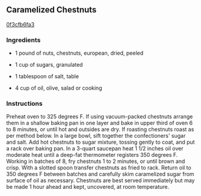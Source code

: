 ## Caramelized Chestnuts

[0f3cfb6fa3](http://www.foodnetwork.com/recipes/caramelized-chestnuts-recipe.html)

### Ingredients

 - 1 pound of nuts, chestnuts, european, dried, peeled

 - 1 cup of sugars, granulated

 - 1 tablespoon of salt, table

 - 4 cup of oil, olive, salad or cooking

### Instructions

Preheat oven to 325 degrees F. If using vacuum-packed chestnuts arrange them in a shallow baking pan in one layer and bake in upper third of oven 6 to 8 minutes, or until hot and outsides are dry. If roasting chestnuts roast as per method below. In a large bowl, sift together the confectioners' sugar and salt. Add hot chestnuts to sugar mixture, tossing gently to coat, and put a rack over baking pan. In a 3-quart saucepan heat 1 1/2 inches oil over moderate heat until a deep-fat thermometer registers 350 degrees F. Working in batches of 8, fry chestnuts 1 to 2 minutes, or until brown and crisp. With a slotted spoon transfer chestnuts as fried to rack. Return oil to 350 degrees F between batches and carefully skim caramelized sugar from surface of oil as necessary. Chestnuts are best served immediately but may be made 1 hour ahead and kept, uncovered, at room temperature.